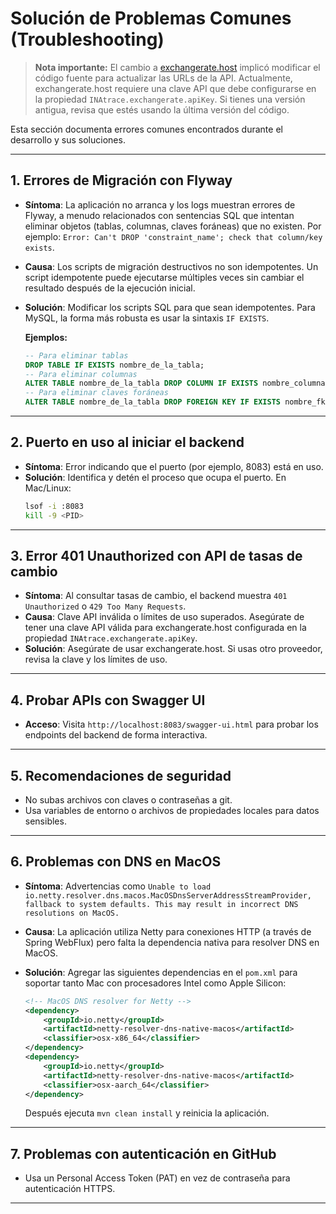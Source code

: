 # Solución de Problemas Comunes (Troubleshooting)

> **Nota importante:** El cambio a [exchangerate.host](https://exchangerate.host) implicó modificar el código fuente para actualizar las URLs de la API. Actualmente, exchangerate.host requiere una clave API que debe configurarse en la propiedad `INAtrace.exchangerate.apiKey`. Si tienes una versión antigua, revisa que estés usando la última versión del código.

Esta sección documenta errores comunes encontrados durante el desarrollo y sus soluciones.

---

## 1. Errores de Migración con Flyway

- **Síntoma**: La aplicación no arranca y los logs muestran errores de Flyway, a menudo relacionados con sentencias SQL que intentan eliminar objetos (tablas, columnas, claves foráneas) que no existen. Por ejemplo: `Error: Can't DROP 'constraint_name'; check that column/key exists`.
- **Causa**: Los scripts de migración destructivos no son idempotentes. Un script idempotente puede ejecutarse múltiples veces sin cambiar el resultado después de la ejecución inicial.
- **Solución**: Modificar los scripts SQL para que sean idempotentes. Para MySQL, la forma más robusta es usar la sintaxis `IF EXISTS`.

  **Ejemplos:**
  ```sql
  -- Para eliminar tablas
  DROP TABLE IF EXISTS nombre_de_la_tabla;
  -- Para eliminar columnas
  ALTER TABLE nombre_de_la_tabla DROP COLUMN IF EXISTS nombre_columna;
  -- Para eliminar claves foráneas
  ALTER TABLE nombre_de_la_tabla DROP FOREIGN KEY IF EXISTS nombre_fk;
  ```

---

## 2. Puerto en uso al iniciar el backend

- **Síntoma**: Error indicando que el puerto (por ejemplo, 8083) está en uso.
- **Solución**: Identifica y detén el proceso que ocupa el puerto. En Mac/Linux:
  ```sh
  lsof -i :8083
  kill -9 <PID>
  ```

---

## 3. Error 401 Unauthorized con API de tasas de cambio

- **Síntoma**: Al consultar tasas de cambio, el backend muestra `401 Unauthorized` o `429 Too Many Requests`.
- **Causa**: Clave API inválida o límites de uso superados. Asegúrate de tener una clave API válida para exchangerate.host configurada en la propiedad `INAtrace.exchangerate.apiKey`.
- **Solución**: Asegúrate de usar exchangerate.host. Si usas otro proveedor, revisa la clave y los límites de uso.

---

## 4. Probar APIs con Swagger UI

- **Acceso**: Visita `http://localhost:8083/swagger-ui.html` para probar los endpoints del backend de forma interactiva.

---

## 5. Recomendaciones de seguridad

- No subas archivos con claves o contraseñas a git.
- Usa variables de entorno o archivos de propiedades locales para datos sensibles.

---

## 6. Problemas con DNS en MacOS

- **Síntoma**: Advertencias como `Unable to load io.netty.resolver.dns.macos.MacOSDnsServerAddressStreamProvider, fallback to system defaults. This may result in incorrect DNS resolutions on MacOS.`
- **Causa**: La aplicación utiliza Netty para conexiones HTTP (a través de Spring WebFlux) pero falta la dependencia nativa para resolver DNS en MacOS.
- **Solución**: Agregar las siguientes dependencias en el `pom.xml` para soportar tanto Mac con procesadores Intel como Apple Silicon:

  ```xml
  <!-- MacOS DNS resolver for Netty -->
  <dependency>
      <groupId>io.netty</groupId>
      <artifactId>netty-resolver-dns-native-macos</artifactId>
      <classifier>osx-x86_64</classifier>
  </dependency>
  <dependency>
      <groupId>io.netty</groupId>
      <artifactId>netty-resolver-dns-native-macos</artifactId>
      <classifier>osx-aarch_64</classifier>
  </dependency>
  ```
  
  Después ejecuta `mvn clean install` y reinicia la aplicación.

---

## 7. Problemas con autenticación en GitHub

- Usa un Personal Access Token (PAT) en vez de contraseña para autenticación HTTPS.

---
